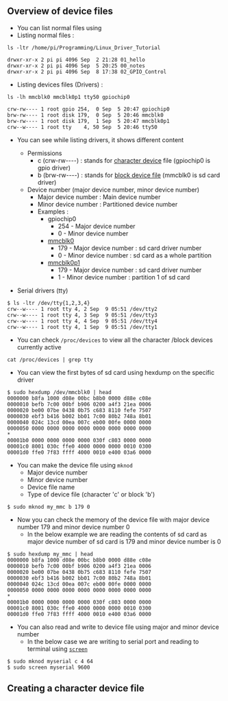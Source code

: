 
## Overview of device files

- You can list normal files using 
- Listing normal files : 
```
ls -ltr /home/pi/Programming/Linux_Driver_Tutorial

drwxr-xr-x 2 pi pi 4096 Sep  2 21:28 01_hello
drwxr-xr-x 2 pi pi 4096 Sep  5 20:25 00_notes
drwxr-xr-x 2 pi pi 4096 Sep  8 17:38 02_GPIO_Control
```

- Listing devices files (Drivers) : 
```
ls -lh mmcblk0 mmcblk0p1 tty50 gpiochip0

crw-rw---- 1 root gpio 254,  0 Sep  5 20:47 gpiochip0
brw-rw---- 1 root disk 179,  0 Sep  5 20:46 mmcblk0
brw-rw---- 1 root disk 179,  1 Sep  5 20:47 mmcblk0p1
crw--w---- 1 root tty    4, 50 Sep  5 20:46 tty50
```

- You can see while listing drivers, it shows different content
	- Permissions
		- c (crw-rw----) : stands for [character device](References#Character%20device%20file) file (gpiochip0 is gpio driver)
		- b (brw-rw----) : stands for [block device file](References#Block%20device%20file) (mmcblk0 is sd card driver)
	- Device number (major device number, minor device number)
		- Major device number : Main device number
		- Minor device number : Partitioned device number
		- Examples : 
			- gpiochip0
				- 254 - Major device number
				- 0 - Minor device number
			- [mmcblk0](References#SD%20card%20driver) 
				- 179 - Major device number : sd card driver number
				- 0 - Minor device number : sd card as a whole partition
			- [mmcblk0p1](References#SD%20card%20driver)
				- 179 - Major device number : sd card driver number
				- 1 - Minor device number : partition 1 of sd card

- Serial drivers (tty)
```
$ ls -ltr /dev/tty{1,2,3,4} 
crw--w---- 1 root tty 4, 2 Sep  9 05:51 /dev/tty2
crw--w---- 1 root tty 4, 3 Sep  9 05:51 /dev/tty3
crw--w---- 1 root tty 4, 4 Sep  9 05:51 /dev/tty4
crw--w---- 1 root tty 4, 1 Sep  9 05:51 /dev/tty1
```

- You can check ```/proc/devices``` to view all the character /block devices currently active
```
cat /proc/devices | grep tty
```

- You can view the first bytes of sd card using hexdump on the specific driver
```
$ sudo hexdump /dev/mmcblk0 | head
0000000 b8fa 1000 d08e 00bc b8b0 0000 d88e c08e
0000010 befb 7c00 00bf b906 0200 a4f3 21ea 0006
0000020 be00 07be 0438 0b75 c683 8110 fefe 7507
0000030 ebf3 b416 b002 bb01 7c00 80b2 748a 8b01
0000040 024c 13cd 00ea 007c eb00 00fe 0000 0000
0000050 0000 0000 0000 0000 0000 0000 0000 0000
*
00001b0 0000 0000 0000 0000 030f c803 0000 0000
00001c0 8001 030c ffe0 4000 0000 0000 0010 0300
00001d0 ffe0 7f83 ffff 4000 0010 e400 03a6 0000
```

- You can make the device file using ```mknod``` 
	- Major device number
	- Minor device number
	- Device file name
	- Type of device file (character 'c' or block 'b')
```
$ sudo mknod my_mmc b 179 0
```

- Now you can check the memory of the device file with major device number 179 and minor device number 0
	- In the below example we are reading the contents of sd card as major device number of sd card is 179 and minor device number is 0
```
$ sudo hexdump my_mmc | head
0000000 b8fa 1000 d08e 00bc b8b0 0000 d88e c08e
0000010 befb 7c00 00bf b906 0200 a4f3 21ea 0006
0000020 be00 07be 0438 0b75 c683 8110 fefe 7507
0000030 ebf3 b416 b002 bb01 7c00 80b2 748a 8b01
0000040 024c 13cd 00ea 007c eb00 00fe 0000 0000
0000050 0000 0000 0000 0000 0000 0000 0000 0000
*
00001b0 0000 0000 0000 0000 030f c803 0000 0000
00001c0 8001 030c ffe0 4000 0000 0000 0010 0300
00001d0 ffe0 7f83 ffff 4000 0010 e400 03a6 0000
```

- You can also read and write to device file using major and minor device number
	- In the below case we are writing to serial port and reading to terminal using [`screen`](References#Screen%20command) 
```
$ sudo mknod myserial c 4 64
$ sudo screen myserial 9600
```

## Creating a character device file

